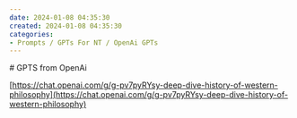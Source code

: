 ```yaml
---
date: 2024-01-08 04:35:30
created: 2024-01-08 04:35:30
categories:
- Prompts / GPTs For NT / OpenAi GPTs
---
```


\# GPTS from OpenAi

[https://chat.openai.com/g/g-pv7pyRYsy-deep-dive-history-of-western-philosophy](https://chat.openai.com/g/g-pv7pyRYsy-deep-dive-history-of-western-philosophy)